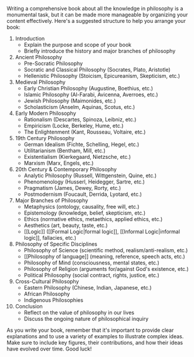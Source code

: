 Writing a comprehensive book about all the knowledge in philosophy is a monumental task, but it can be made more manageable by organizing your content effectively. Here's a suggested structure to help you arrange your book:

1. Introduction
	- Explain the purpose and scope of your book
	- Briefly introduce the history and major branches of philosophy
2. Ancient Philosophy
	- Pre-Socratic Philosophy
	- Socratic and Classical Philosophy (Socrates, Plato, Aristotle)
	- Hellenistic Philosophy (Stoicism, Epicureanism, Skepticism, etc.)
3. Medieval Philosophy
	- Early Christian Philosophy (Augustine, Boethius, etc.)
	- Islamic Philosophy (Al-Farabi, Avicenna, Averroes, etc.)
	- Jewish Philosophy (Maimonides, etc.)
	- Scholasticism (Anselm, Aquinas, Scotus, etc.)
4. Early Modern Philosophy
	- Rationalism (Descartes, Spinoza, Leibniz, etc.)
	- Empiricism (Locke, Berkeley, Hume, etc.)
	- The Enlightenment (Kant, Rousseau, Voltaire, etc.)
5. 19th Century Philosophy
	- German Idealism (Fichte, Schelling, Hegel, etc.)
	- Utilitarianism (Bentham, Mill, etc.)
	- Existentialism (Kierkegaard, Nietzsche, etc.)
	- Marxism (Marx, Engels, etc.)
6. 20th Century & Contemporary Philosophy
	- Analytic Philosophy (Russell, Wittgenstein, Quine, etc.)
	- Phenomenology (Husserl, Heidegger, Sartre, etc.)
	- Pragmatism (James, Dewey, Rorty, etc.)
	- Postmodernism (Foucault, Derrida, Lyotard, etc.)
7. Major Branches of Philosophy
	- Metaphysics (ontology, causality, free will, etc.)
	- Epistemology (knowledge, belief, skepticism, etc.)
	- Ethics (normative ethics, metaethics, applied ethics, etc.)
	- Aesthetics (art, beauty, taste, etc.)
	- [[Logic]] ([[Formal Logic|formal logic]], [[Informal Logic|informal logic]], fallacies, etc.)
8. Philosophy of Specific Disciplines
	- Philosophy of Science (scientific method, realism/anti-realism, etc.)
	- [[Philosophy of language]] (meaning, reference, speech acts, etc.)
	- Philosophy of Mind (consciousness, mental states, etc.)
	- Philosophy of Religion (arguments for/against God's existence, etc.)
	- Political Philosophy (social contract, rights, justice, etc.)
9. Cross-Cultural Philosophy
	- Eastern Philosophy (Chinese, Indian, Japanese, etc.)
	- African Philosophy
	- Indigenous Philosophies
10. Conclusion
	- Reflect on the value of philosophy in our lives
	- Discuss the ongoing nature of philosophical inquiry

As you write your book, remember that it's important to provide clear explanations and to use a variety of examples to illustrate complex ideas. Make sure to include key figures, their contributions, and how their ideas have evolved over time. Good luck!